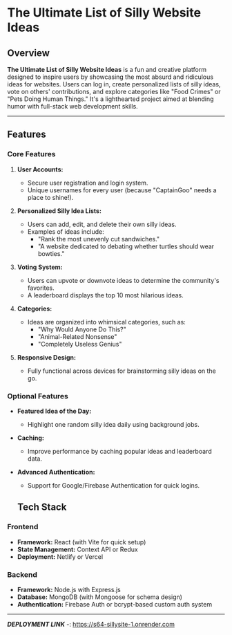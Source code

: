 # The Ultimate List of Silly Website Ideas

## Overview
**The Ultimate List of Silly Website Ideas** is a fun and creative platform designed to inspire users by showcasing the most absurd and ridiculous ideas for websites. Users can log in, create personalized lists of silly ideas, vote on others' contributions, and explore categories like "Food Crimes" or "Pets Doing Human Things." It's a lighthearted project aimed at blending humor with full-stack web development skills.

---

## Features
### Core Features
1. **User Accounts:**
   - Secure user registration and login system.
   - Unique usernames for every user (because "CaptainGoo" needs a place to shine!).

2. **Personalized Silly Idea Lists:**
   - Users can add, edit, and delete their own silly ideas.
   - Examples of ideas include:
     - "Rank the most unevenly cut sandwiches."
     - "A website dedicated to debating whether turtles should wear bowties."

3. **Voting System:**
   - Users can upvote or downvote ideas to determine the community's favorites.
   - A leaderboard displays the top 10 most hilarious ideas.

4. **Categories:**
   - Ideas are organized into whimsical categories, such as:
     - "Why Would Anyone Do This?"
     - "Animal-Related Nonsense"
     - "Completely Useless Genius"

5. **Responsive Design:**
   - Fully functional across devices for brainstorming silly ideas on the go.

### Optional Features
- **Featured Idea of the Day:**
  - Highlight one random silly idea daily using background jobs.
- **Caching:**
  - Improve performance by caching popular ideas and leaderboard data.
- **Advanced Authentication:**
  - Support for Google/Firebase Authentication for quick logins.


  ## Tech Stack
### Frontend
- **Framework:** React (with Vite for quick setup)
- **State Management:** Context API or Redux
- **Deployment:** Netlify or Vercel

### Backend
- **Framework:** Node.js with Express.js
- **Database:** MongoDB (with Mongoose for schema design)
- **Authentication:** Firebase Auth or bcrypt-based custom auth system


---


***DEPLOYMENT LINK*** -: https://s64-sillysite-1.onrender.com
